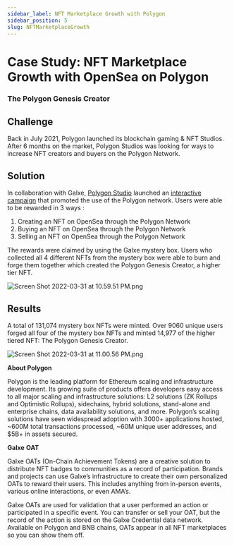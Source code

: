 ```yaml
---
sidebar_label: NFT Marketplace Growth with Polygon
sidebar_position: 5
slug: NFTMarketplaceGrowth
---
```

# Case Study: NFT Marketplace Growth with OpenSea on Polygon

### The Polygon Genesis Creator

## Challenge

Back in July 2021, Polygon launched its blockchain gaming & NFT Studios. After 6 months on the market, Polygon Studios was looking for ways to increase NFT creators and buyers on the Polygon Network.

## Solution

In collaboration with Galxe, [Polygon Studio](https://twitter.com/polygonstudios) launched an [interactive campaign](https://galxe.com/polygon) that promoted the use of the Polygon network. Users were able to be rewarded in 3 ways :

1. Creating an NFT on OpenSea through the Polygon Network
2. Buying an NFT on OpenSea through the Polygon Network
3. Selling an NFT on OpenSea through the Polygon Network

The rewards were claimed by using the Galxe mystery box.  Users who collected all 4 different NFTs from the mystery box were able to burn and forge them together which created the Polygon Genesis Creator, a higher tier NFT.

![Screen Shot 2022-03-31 at 10.59.51 PM.png](assets/Screen_Shot_2022-03-31_at_10.59.51_PM.png)

## Results

A total of 131,074 mystery box NFTs were minted. Over 9060 unique users forged all four of the mystery box NFTs and minted 14,977 of the higher tiered NFT: The Polygon Genesis Creator.

![Screen Shot 2022-03-31 at 11.00.56 PM.png](assets/Screen_Shot_2022-03-31_at_11.00.56_PM.png)

**About Polygon**

Polygon is the leading platform for Ethereum scaling and infrastructure development. Its growing suite of products offers developers easy access to all major scaling and infrastructure solutions: L2 solutions (ZK Rollups and Optimistic Rollups), sidechains, hybrid solutions, stand-alone and enterprise chains, data availability solutions, and more. Polygon’s scaling solutions have seen widespread adoption with 3000+ applications hosted, \~600M total transactions processed, \~60M unique user addresses, and $5B+ in assets secured.   

**Galxe** **OAT**

Galxe OATs (On-Chain Achievement Tokens) are a creative solution to distribute NFT badges to communities as a record of participation. Brands and projects can use Galxe’s infrastructure to create their own personalized OATs to reward their users. This includes anything from in-person events, various online interactions, or even AMA’s.

Galxe OATs are used for validation that a user performed an action or participated in a specific event. You can transfer or sell your OAT, but the record of the action is stored on the Galxe Credential data network. Available on Polygon and BNB chains, OATs appear in all NFT marketplaces so you can show them off.